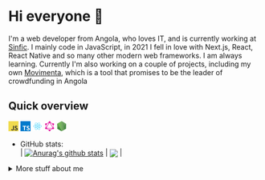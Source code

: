 # Hi everyone :wave:

I'm a web developer from Angola, who loves IT, and is currently working at [Sinfic](https://www.quatenus.com).
I mainly code in JavaScript, in 2021 I fell in love with Next.js, React, React Native and so many other modern web frameworks. I am always learning. Currently I'm also
working on a couple of projects, including my own
[Movimenta](https://movimenta.ao), which is a tool
that promises to be the leader of crowdfunding in Angola

## Quick overview

<code><img height="20" alt="javascript" src="https://raw.githubusercontent.com/github/explore/80688e429a7d4ef2fca1e82350fe8e3517d3494d/topics/javascript/javascript.png"></code>
<code><img height="20" alt="typescript" src="https://raw.githubusercontent.com/github/explore/80688e429a7d4ef2fca1e82350fe8e3517d3494d/topics/typescript/typescript.png"></code>
<code><img height="20" alt="react" src="https://raw.githubusercontent.com/github/explore/80688e429a7d4ef2fca1e82350fe8e3517d3494d/topics/react/react.png"></code>
<code><img height="20" alt="graphql" src="https://raw.githubusercontent.com/github/explore/5c058a388828bb5fde0bcafd4bc867b5bb3f26f3/topics/graphql/graphql.png"></code>
<code><img height="20" alt="nodejs" src="https://raw.githubusercontent.com/github/explore/80688e429a7d4ef2fca1e82350fe8e3517d3494d/topics/nodejs/nodejs.png"></code> 

* GitHub stats:  
| <a href="https://github.com/anuraghazra/github-readme-stats"><img align="center" src="https://github-readme-stats.vercel.app/api?username=inacio1975&show_icons=true&include_all_commits=true&theme=buefy&hide_border=true" alt="Anurag's github stats" /></a> | <a href="https://github.com/anuraghazra/github-readme-stats"><img align="center" src="https://github-readme-stats.vercel.app/api/top-langs/?username=inacio1975&layout=compact&theme=buefy&hide_border=true" /></a> |

<details>
<summary>
  More stuff about me
</summary>

### What I do

I'm a Software developer. In fact, I do Open Source so much, that 95% of my work on
GitHub is free and open to everyone. I am really passionate about doing web
development, it is in my opinion the best combination of logical programming and
(sometimes) beautiful design.

## My skills 📜

### Web technologies

- .NET Core
- JavaScript
- TypeScript
- React.js
- HTML, CSS
- SCSS
- Node.js
- DJANGO
- PHP
- MySQL
- MongoDb

### Application Development

- Python ([Microsoft Certified](https://www.youracclaim.com/badges/46b260a8-ef2c-41a3-9f61-aa0920eab84a/public_url))
- C++ (sort of)

### Productivity utilities

- Microsoft Office 
- Google Docs and Sheet

### Languages 🌐

| Language      | Proficiency                                                               |
| ------------- | ------------------------------------------------------------------------- |
| Spanish       | Fluent                                                                    |
| English       | Conversational                                                            |
| Portuguese    | Native language                                                           |

## What I'm currently learning 📚

- Diving into new stuffs

## Call to Action:

If you want a collaboration, call me.

</details>
